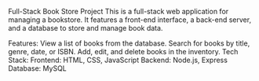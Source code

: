 Full-Stack Book Store Project
This is a full-stack web application for managing a bookstore. It features a front-end interface, a back-end server, and a database to store and manage book data.

Features:
View a list of books from the database.
Search for books by title, genre, date, or ISBN.
Add, edit, and delete books in the inventory.
Tech Stack:
Frontend: HTML, CSS, JavaScript
Backend: Node.js, Express
Database: MySQL 
 
